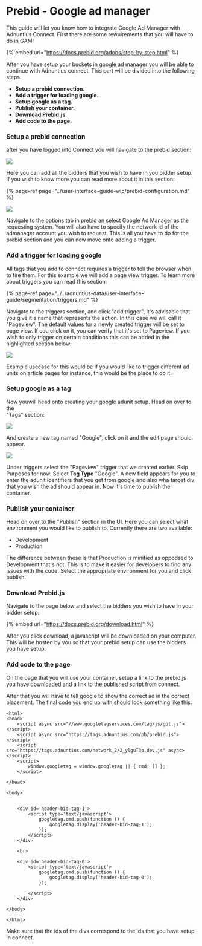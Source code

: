 # Prebid - Google ad manager

This guide will let you know how to integrate Google Ad Manager with Adnuntius Connect. First there are some rewuirements that you will have to do in GAM:

{% embed url="https://docs.prebid.org/adops/step-by-step.html" %}

After you have setup your buckets in google ad manager you will be able to continue with Adnuntius connect. This part will be divided into the following steps. 

* **Setup a prebid connection.**
* **Add a trigger for loading google.**
* **Setup google as a tag.**
* **Publish your container.**
* **Download Prebid.js.**
* **Add code to the page.**

### Setup a prebid connection

after you have logged into Connect you will navigate to the prebid section:

![](../../.gitbook/assets/image%20%2813%29.png)

Here you can add all the bidders that you wish to have in you bidder setup. If you wish to know more you can read more about it in this section:

{% page-ref page="../user-interface-guide-wip/prebid-configuration.md" %}

![](../../.gitbook/assets/image%20%2812%29.png)

Navigate to the options tab in prebid an select Google Ad Manager as the requesting system. You will also have to specify the network id of the admanager account you wish to request. This is all you have to do for the prebid section and you can now move onto adding a trigger.

### **Add a trigger for loading google**

All tags that you add to connect requires a trigger to tell the browser when to fire them. For this example we will add a page view trigger. To learn more about triggers you can read this section:

{% page-ref page="../../adnuntius-data/user-interface-guide/segmentation/triggers.md" %}

Navigate to the triggers section, and click "add trigger", it's advisable that you give it a name that represents the action. In this case we will call it "Pageview". The default values for a newly created trigger will be set to page view. If cou click on it, you can verify that it's set to Pageview. If you wish to only trigger on certain conditions this can be added in the highlighted section below:

![](../../.gitbook/assets/image%20%2821%29.png)

Example usecase for this would be if you would like to trigger different ad units on article pages for instance, this would be the place to do it.

### **Setup google as a tag**

Now youwill head onto creating your google adunit setup. Head on over to the   
"Tags" section: 

![](../../.gitbook/assets/image%20%2844%29.png)

And create a new tag named "Google", click on it and the edit page should appear. 

![](../../.gitbook/assets/image%20%2846%29.png)

Under triggers select the "Pageview" trigger that we created earlier. Skip Purposes for now. Select **Tag Type** "Google". A new field appears for you to enter the adunit identifiers that you get from google and also wha target div that you wish the ad should appear in. Now it's time to publish the container.

### **Publish your container**

Head on over to the "Publish" section in the UI. Here you can select what environment you would like to publish to. Currently there are two available:

* Development
* Production

The difference between these is that Production is minified as oppodsed to Development that's not. This is to make it easier for developers to find any issues with the code. Select the appropriate environment for you and click publish.

### Download Prebid.js

Navigate to the page below and select the bidders you wish to have in your bidder setup:

{% embed url="https://docs.prebid.org/download.html" %}

After you click download, a javascript will be downloaded on your computer. This will be hosted by you so that your prebid setup can use the bidders you have setup.

### **Add code to the page**

On the page that you will use your container, setup a link to the prebid.js you have downloaded and a link to the published script from connect. 

After that you will have to tell google to show the correct ad in the correct placement. The final code you end up with should look something like this:

```markup
<html>
<head>
	<script async src="//www.googletagservices.com/tag/js/gpt.js"></script>
	<script async src="https://tags.adnuntius.com/pb/prebid.js"></script>
	<script src="https://tags.adnuntius.com/network_2/2_ylguT3o.dev.js" async></script>
	<script>
		window.googletag = window.googletag || { cmd: [] };
	</script>

</head>

<body>


	<div id='header-bid-tag-1'>
		<script type='text/javascript'>
			googletag.cmd.push(function () {
				googletag.display('header-bid-tag-1');
			});
		</script>
	</div>

	<br>

	<div id='header-bid-tag-0'>
		<script type='text/javascript'>
			googletag.cmd.push(function () {
				googletag.display('header-bid-tag-0');
			});

		</script>
	</div>

</body>

</html>
```

Make sure that the ids of the divs correspond to the ids that you have setup in connect. 

